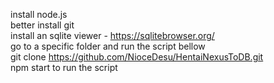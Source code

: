 install node.js</br>
better install git</br>
install an sqlite viewer - https://sqlitebrowser.org/</br>
go to a specific folder and run the script bellow</br>
git clone https://github.com/NioceDesu/HentaiNexusToDB.git</br>
npm start to run the script</br>
